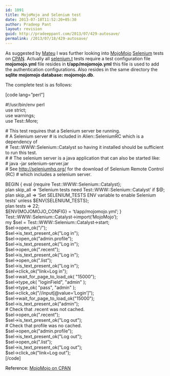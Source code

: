 ```yaml
---
id: 1091
title: MojoMojo and Selenium test
date: 2013-07-18T11:52:20+05:30
author: Pradeep Pant
layout: revision
guid: http://pradeeppant.com/2013/07/429-autosave/
permalink: /2013/07/18/429-autosave/
---
```

As suggested by [Mateu](http://en.gravatar.com/mateuhunter#photo-0) I was further looking into <a href="http://mojomojo.org/" target="_blank">MojoMojo</a> <a href="http://seleniumhq.org/" target="_blank">Selenium</a> tests on [CPAN](http://search.cpan.org/~mramberg/MojoMojo-1.04/). Actually all <a href="http://cpansearch.perl.org/src/MRAMBERG/MojoMojo-1.04/t/selenium.t" target="_blank">selenium.t</a> tests require a test configuration file **mojomojo.yml** file resides in **t/app/mojomojo.yml** this file is used to add the authentication configurations. Also resides in the same directory the **sqlite** **mojomojo database: mojomojo.db**.

The complete test is as follows:

[code lang=&#8221;perl&#8221;]

#!/usr/bin/env perl  
use strict;  
use warnings;  
use Test::More;

\# This test requires that a Selenium server be running.  
\# A Selenium server # is included in Alien::SeleniumRC which is a dependency of  
\# Test::WWW::Selenium::Catalyst so having it installed should be sufficient to run this test.  
\# # The selenium server is a java application that can also be started like:  
\# java -jar selenium-server.jar  
\# See http://seleniumhq.org/ for the download of Selenium Remote Control (RC) # which includes a selenium server.

BEGIN { eval {require Test::WWW::Selenium::Catalyst};  
plan skip_all => &#8216;Selenium tests need Test::WWW::Selenium::Catalyst&#8217; if $@;  
plan skip\_all => &#8216;Set SELENIUM\_TESTS ENV variable to enable Selenium tests&#8217; unless $ENV{SELENIUM_TESTS};  
plan tests => 22;  
$ENV{MOJOMOJO_CONFIG} = &#8216;t/app/mojomojo.yml&#8217;; }  
Test::WWW::Selenium::Catalyst->import(&#8216;MojoMojo&#8217;);  
my $sel = Test::WWW::Selenium::Catalyst->start;  
$sel->open_ok("/");  
$sel->is\_text\_present_ok("Log in");  
$sel->open_ok("admin.profile");  
$sel->is\_text\_present_ok("Log in");  
$sel->open_ok(".recent");  
$sel->is\_text\_present_ok("Log in");  
$sel->open_ok(".list");  
$sel->is\_text\_present_ok("Log in");  
$sel->click_ok("link=Log in");  
$sel->wait\_for\_page\_to\_load_ok( "15000");  
$sel->type_ok( "loginField", "admin" );  
$sel->type_ok( "pass", "admin" );  
$sel->click_ok("//input[@value=&#8217;Login&#8217;]");  
$sel->wait\_for\_page\_to\_load_ok("15000");  
$sel->is\_text\_present_ok("admin");  
\# Check that .recent was not cached.  
$sel->open_ok(".recent");  
$sel->is\_text\_present_ok("Log out");  
\# Check that profile was no cached.  
$sel->open_ok("admin.profile");  
$sel->is\_text\_present_ok("Log out");  
$sel->open_ok(".list");  
$sel->is\_text\_present_ok("Log out");  
$sel->click_ok("link=Log out");  
[/code]

<span style="color: #000000;">Reference: <a href="http://cpansearch.perl.org/src/MRAMBERG/MojoMojo-1.04/t/selenium.t" target="_blank">MojoMojo on CPAN</a> </span>